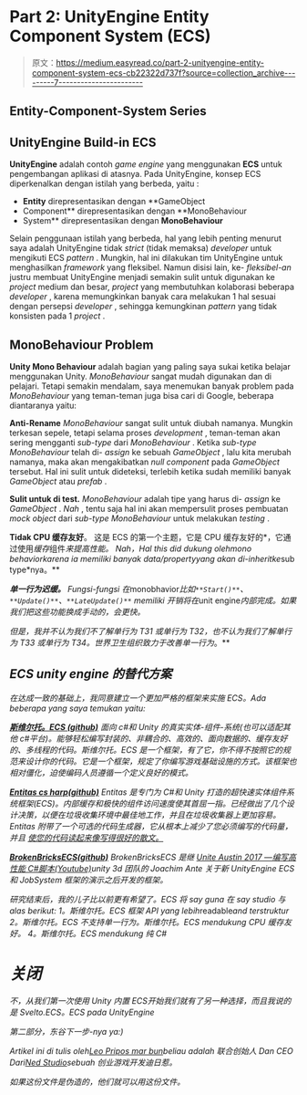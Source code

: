 # Part 2: UnityEngine Entity Component System (ECS)

> 原文：<https://medium.easyread.co/part-2-unityengine-entity-component-system-ecs-cb22322d737f?source=collection_archive---------7----------------------->

## Entity-Component-System Series

## UnityEngine Build-in ECS

**UnityEngine** adalah contoh *game* *engine* yang menggunakan **ECS** untuk pengembangan aplikasi di atasnya. Pada UnityEngine, konsep ECS diperkenalkan dengan istilah yang berbeda, yaitu :
- **Entity** direpresentasikan dengan **GameObject
- Component** direpresentasikan dengan **MonoBehaviour
- System** direpresentasikan dengan **MonoBehaviour**

Selain penggunaan istilah yang berbeda, hal yang lebih penting menurut saya adalah UnityEngine tidak *strict* (tidak memaksa) *developer* untuk mengikuti ECS *pattern* . Mungkin, hal ini dilakukan tim UnityEngine untuk menghasilkan *framework* yang fleksibel. Namun disisi lain, ke- *fleksibel-an* justru membuat UnityEngine menjadi semakin sulit untuk digunakan ke *project* medium dan besar, *project* yang membutuhkan kolaborasi beberapa *developer* , karena memungkinkan banyak cara melakukan 1 hal sesuai dengan persepsi *developer* , sehingga kemungkinan *pattern* yang tidak konsisten pada 1 *project* .

## MonoBehaviour Problem

**Unity Mono Behaviour** adalah bagian yang paling saya sukai ketika belajar menggunakan Unity. *MonoBehaviour* sangat mudah digunakan dan di pelajari. Tetapi semakin mendalam, saya menemukan banyak problem pada *MonoBehaviour* yang teman-teman juga bisa cari di Google, beberapa diantaranya yaitu:

**Anti-Rename** *MonoBehaviour* sangat sulit untuk diubah namanya. Mungkin terkesan sepele, tetapi selama proses *development* , teman-teman akan sering mengganti *sub-type* dari *MonoBehaviour* . Ketika *sub-type* *MonoBehaviour* telah di- *assign* ke sebuah *GameObject* , lalu kita merubah namanya, maka akan mengakibatkan *null component* pada *GameObject* tersebut. Hal ini sulit untuk dideteksi, terlebih ketika sudah memiliki banyak *GameObject* atau *prefab* .

**Sulit untuk di test.** *MonoBehaviour* adalah tipe yang harus di- *assign* ke *GameObject* . *Nah* , tentu saja hal ini akan mempersulit proses pembuatan *mock* *object* dari *sub-type* *MonoBehaviour* untuk melakukan *testing* .

**Tidak CPU 缓存友好**。
这是 ECS 的第一个主题，它是 CPU 缓存友好的*，它通过使用*缓存*组件*来提高性能。 *Nah，*Hal this did dukung oleh*mono behavior*karena ia memiliki banyak data/*property*yang akan di-*inherit*ke*sub type*nya。**

***单一行为迟缓。** Fungsi-fungsi 在*monobhavior*比如`**Start()**`、`**Update()**`、`**LateUpdate()**` memiliki *开销*将在*unit engine*内部完成。如果我们把这些功能换成手动的，会更快。*

*但是，我并不认为我们不了解单行为 T31 或单行为 T32，也不认为我们了解单行为 T33 或单行为 T34。世界卫生组织致力于改善单一行为*。**

## *ECS unity engine 的替代方案*

*在达成一致的基础上，我同意建立一个更加严格的框架来实施 ECS。Ada beberapa yang saya temukan yaitu:*

*[**斯维尔托。ECS (github)**](https://github.com/sebas77/Svelto.ECS)
*面向 c#和 Unity 的真实实体-组件-系统(也可以适配其他 c#平台)。能够轻松编写封装的、非耦合的、高效的、面向数据的、缓存友好的、多线程的代码。斯维尔托。ECS 是一个框架，有了它，你不得不按照它的规范来设计你的代码。它是一个框架，规定了你编写游戏基础设施的方式。该框架也相对僵化，迫使编码人员遵循一个定义良好的模式。**

*[**Entitas cs harp(github)**](https://github.com/sschmid/Entitas-CSharp)
*Entitas 是专门为 C#和 Unity 打造的超快速实体组件系统框架(ECS)。内部缓存和极快的组件访问速度使其首屈一指。已经做出了几个设计决策，以便在垃圾收集环境中最佳地工作，并且在垃圾收集器上更加容易。Entitas 附带了一个可选的代码生成器，它从根本上减少了您必须编写的代码量，并且* [*使您的代码读起来像写得很好的散文。*](https://cleancoders.com/)*

*[**BrokenBricksECS(github)**](https://github.com/Spy-Shifty/BrokenBricksECS)
BrokenBricksECS 是继 [Unite Austin 2017 —编写高性能 C#脚本(Youtube)](https://www.youtube.com/watch?v=tGmnZdY5Y-E)unity 3d 团队的 Joachim Ante 关于新 UnityEngine ECS 和 JobSystem 框架的演示之后开发的框架。*

*研究结束后，我的儿子比以前更有希望了。ECS 将 say guna 在 say studio 与 alas berikut:
1。斯维尔托。ECS 框架 API yang lebih*readable*and terstruktur
2。斯维尔托。ECS 不支持单一行为。斯维尔托。ECS mendukung *CPU 缓存友好*。
4。斯维尔托。ECS mendukung 纯 C#*

# *关闭*

**不*，从我们第一次使用 Unity 内置 ECS*开始*我们就有了另一种选择，而且我说的是 Svelto.ECS。ECS pada UnityEngine*

*第二部分，东谷下一步-nya ya:)*

**Artikel ini di tulis oleh*[*Leo Pripos mar bun*](https://medium.com/u/ea9a874c360d?source=post_page-----cb22322d737f--------------------------------)*beliau adalah 联合创始人 Dan CEO Dari*[*Ned Studio*](http://nedstudio.net/)*sebuah 创业游戏开发迪日惹。**

*如果这份文件是伪造的，他们就可以用这份文件。*